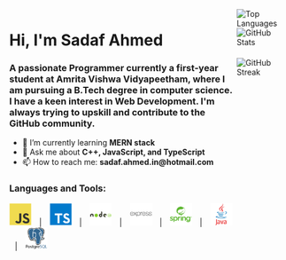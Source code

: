 <div style="display: flex; align-items: flex-start;">
  <div>
    <h1>Hi, I'm Sadaf Ahmed</h1>
    <h3>A passionate Programmer currently a first-year student at Amrita Vishwa Vidyapeetham, where I am pursuing a B.Tech degree in computer science. I have a keen interest in Web Development. I'm always trying to upskill and contribute to the GitHub community.</h3>
    <ul>
      <li>🌱 I’m currently learning <strong>MERN stack</strong></li>
      <li>💬 Ask me about <strong>C++, JavaScript, and TypeScript</strong></li>
      <li>📫 How to reach me: <strong>sadaf.ahmed.in@hotmail.com</strong></li>
    </ul>
    <h3>Languages and Tools:</h3>
    <p>
      <img src="https://raw.githubusercontent.com/devicons/devicon/master/icons/javascript/javascript-original.svg" alt="javascript" width="40" height="40"/>
      <span style="margin: 0 10px">|</span>
      <img src="https://raw.githubusercontent.com/devicons/devicon/master/icons/typescript/typescript-original.svg" alt="typescript" width="40" height="40"/>
      <span style="margin: 0 10px">|</span>
      <img src="https://raw.githubusercontent.com/devicons/devicon/master/icons/nodejs/nodejs-original-wordmark.svg" alt="nodejs" width="40" height="40"/>
      <span style="margin: 0 10px">|</span>
      <img src="https://raw.githubusercontent.com/devicons/devicon/master/icons/express/express-original-wordmark.svg" alt="express" width="40" height="40"/>
      <span style="margin: 0 10px">|</span>
      <img src="https://raw.githubusercontent.com/devicons/devicon/master/icons/spring/spring-original-wordmark.svg" alt="spring" width="40" height="40"/>
      <span style="margin: 0 10px">|</span>
      <img src="https://raw.githubusercontent.com/devicons/devicon/master/icons/java/java-original-wordmark.svg" alt="java" width="40" height="40"/>
      <span style="margin: 0 10px">|</span>
      <img src="https://raw.githubusercontent.com/devicons/devicon/master/icons/postgresql/postgresql-original-wordmark.svg" alt="postgresql" width="40" height="40"/>
    </p>
  </div>
  <div>
    <img src="https://github-readme-stats.vercel.app/api/top-langs?username=sadaf-a&show_icons=true&locale=en&layout=compact" alt="Top Languages" width="400" height="400" style="margin-right: 20px" />
    <img src="https://github-readme-stats.vercel.app/api?username=sadaf-a&show_icons=true&locale=en" alt="GitHub Stats" width="400" height="400" style="margin-bottom: 20px" />
    <img src="https://github-readme-streak-stats.herokuapp.com/?user=sadaf-a" alt="GitHub Streak" width="400" height="400" />
  </div>
</div>
